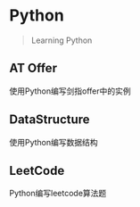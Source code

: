 ﻿# Python
> Learning Python

## AT Offer
使用Python编写剑指offer中的实例

## DataStructure
使用Python编写数据结构

## LeetCode
Python编写leetcode算法题



